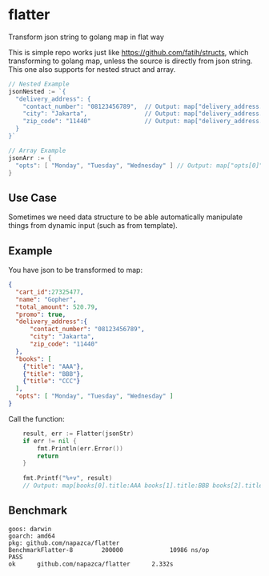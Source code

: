 # flatter
Transform json string to golang map in flat way

This is simple repo works just like https://github.com/fatih/structs, which transforming to golang map,
unless the source is directly from json string. This one also supports for nested struct and array.

```go
// Nested Example
jsonNested := `{
  "delivery_address": {
    "contact_number": "08123456789",  // Output: map["delivery_address.contact_number"]
    "city": "Jakarta",                // Output: map["delivery_address.city"]
    "zip_code": "11440"               // Output: map["delivery_address.zip_code"]
  }
}`

// Array Example
jsonArr := {
  "opts": [ "Monday", "Tuesday", "Wednesday" ] // Output: map["opts[0]"] = Monday opts[1]:Tuesday opts[2]:Wednesday
}
```


## Use Case
Sometimes we need data structure to be able automatically manipulate things from dynamic input (such as from template).

## Example
You have json to be transformed to map:
```json
{
  "cart_id":27325477,
  "name": "Gopher",
  "total_amount": 520.79,
  "promo": true,
  "delivery_address":{
      "contact_number": "08123456789",
      "city": "Jakarta",
      "zip_code": "11440"
  },
  "books": [
    {"title": "AAA"},
    {"title": "BBB"},
    {"title": "CCC"}
  ],
  "opts": [ "Monday", "Tuesday", "Wednesday" ]
}
```
Call the function:
```go
    result, err := Flatter(jsonStr)
    if err != nil {
    	fmt.Println(err.Error())
    	return
    }
    
    fmt.Printf("%+v", result)
    // Output: map[books[0].title:AAA books[1].title:BBB books[2].title:CCC cart_id:27325477 delivery_address.city:Jakarta delivery_address.contact_number:08123456789 delivery_address.zip_code:11440 name:Gopher opts[0]:Monday opts[1]:Tuesday opts[2]:Wednesday promo:true total_amount:520.79]
```

## Benchmark
```text
goos: darwin
goarch: amd64
pkg: github.com/napazca/flatter
BenchmarkFlatter-8        200000             10986 ns/op
PASS
ok      github.com/napazca/flatter      2.332s
```